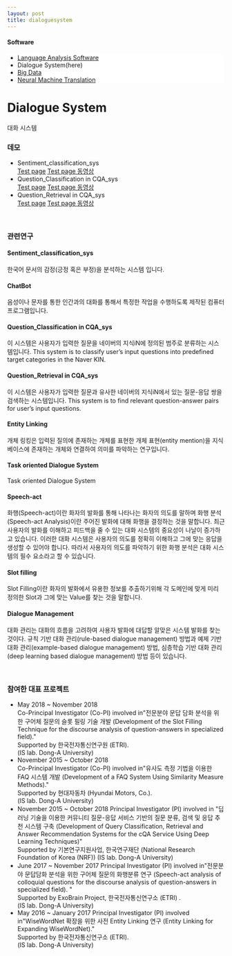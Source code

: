 ```yaml
---
layout: post
title: dialoguesystem
---
```

<h4>Software</h4>
 <div class="linklink" style = "background-color:#ffffff;border-radius:0 15px">
          <ul class="posts-list">
           <li class="post-link">
                <a class="post-title" href="https://youngjoongko.github.io/Software/languageanalysissoftware/">Language Analysis Software</a>
           </li>
           <li>
                Dialogue System(here)
           </li>
           <li class="post-link">
                <a class="post-title" href="https://youngjoongko.github.io/Software/bigdata/">Big Data</a>
           </li>
           <li class="post-link">
                <a class="post-title" href="https://youngjoongko.github.io/Software/neuralmachinetranslation/">Neural Machine Translation</a>
           </li>
          </ul>
  </div>
  
  
  <div class="post">
  <h1 class="pageTitle">Dialogue System </h1>	
  <p class="meta">대화 시스템</p>
  </div>

### 데모
* Sentiment_classification_sys<br>
  [Test page][scpage] [Test page 동영상][scmv]
* Question_Classification in CQA_sys<br>
  [Test page][qcpage] [Test page 동영상][qcmv]
* Question_Retrieval in CQA_sys <br>
  [Test page][qrpage] [Test page 동영상][qrmv]
<br>

### 관련연구
#### Sentiment_classification_sys 
한국어 문서의 감정(긍정 혹은 부정)을 분석하는 시스템 입니다.

#### ChatBot 
음성이나 문자를 통한 인간과의 대화를 통해서 특정한 작업을 수행하도록 제작된 컴퓨터 프로그램입니다.

#### Question_Classification in CQA_sys 
이 시스템은 사용자가 입력한 질문을 네이버의 지식iN에 정의된 범주로 분류하는 시스템입니다.
This system is to classify user’s input questions into predefined target categories in the Naver KIN.

#### Question_Retrieval in CQA_sys 
이 시스템은 사용자가 입력한 질문과 유사한 네이버의 지식iN에서 있는 질문-응답 쌍을 검색하는 시스템입니다.
This system is to find relevant question-answer pairs for user’s input questions.

####  Entity Linking 
개체 링킹은 입력된 질의에 존재하는 개체를 표현한 개체 표현(entity mention)을 지식베이스에 존재하는 개체와 연결하여 의미를 파악하는 연구입니다.

#### Task oriented Dialogue System 
Task oriented Dialogue System 

#### Speech-act
화행(Speech-act)이란 화자의 발화를 통해 나타나는 화자의 의도를 말하며 화행 분석(Speech-act Analysis)이란 주어진 발화에 대해 화행을 결정하는 것을 말합니다. 최근 사용자의 발화를 이해하고 피드백을 줄 수 있는 대화 시스템의 중요성이 나날이 증가하고 있습니다. 이러한 대화 시스템은 사용자의 의도를 정확히 이해하고 그에 맞는 응답을 생성할 수 있어야 합니다. 따라서 사용자의 의도를 파악하기 위한 화행 분석은 대화 시스템의 필수 요소라고 할 수 있습니다.

#### Slot filling
Slot Filling이란 화자의 발화에서 유용한 정보를 추출하기위해 각 도메인에 맞게 미리 정의한 Slot과 그에 맞는 Value를 찾는 것을 말합니다.

#### Dialogue Management
대화 관리는 대화의 흐름을 고려하여 사용자 발화에 대답할 알맞은 시스템 발화를 찾는 것이다. 규칙 기반 대화 관리(rule-based dialogue management) 방법과 예제 기반 대화 관리(example-based dialogue management) 방법, 심층학습 기반 대화 관리(deep learning based dialogue management) 방법 등이 있습니다.


<br>

### 참여한 대표 프로젝트
* May 2018 ~ November 2018 <br> 
 Co-Principal Investigator (Co-PI) involved in"전문분야 문답 담화 분석을 위한 구어체 질문의 슬롯 필링 기술 개발 (Development of the Slot Filling Technique for the discourse analysis of question-answers in specialized field)."<br>
  Supported by 한국전자통신연구원 (ETRI).<br>
  (IS lab. Dong-A University)<br>
 * November 2015 ~ October 2018 <br>
  Co-Principal Investigator (Co-PI) involved in"유사도 측정 기법을 이용한 FAQ 시스템 개발 (Development of a FAQ System Using Similarity Measure Methods)."<br>
  Supported by 현대자동차 (Hyundai Motors, Co.).<br>
  (IS lab. Dong-A University)<br>
 * November 2015 ~ October 2018 
  Principal Investigator (PI) involved in "딥러닝 기술을 이용한 커뮤니티 질문-응답 서비스 기반의 질문 분류, 검색 및 응답 추천 시스템 구축 (Development of Query Classification, Retrieval and Answer Recommendation Systems for the cQA Service Using Deep Learning Techniques)"<br>
  Supported by 기본연구지원사업, 한국연구재단 (National Research Foundation of Korea (NRF))
  (IS lab. Dong-A University)<br>
 * June 2017 ~ November 2017
   Principal Investigator (PI) involved in"전문분야 문답담화 분석을 위한 구어체 질문의 화행분류 연구 (Speech-act analysis of colloquial questions for the discourse analysis of question-answers in specialized field). "<br>
  Supported by ExoBrain Project, 한국전자통신연구소 (ETRI) .<br>
  (IS lab. Dong-A University)<br>
 * May 2016 ~ January 2017 
   Principal Investigator (PI) involved in"WiseWordNet 확장을 위한 사전 Entity Linking 연구 (Entity Linking for Expanding WiseWordNet)."<br>
  Supported by 한국전자통신연구소 (ETRI).<br>
  (IS lab. Dong-A University)<br>


[scpage]: demo_sentimental.jsp
[scmv]:  http://dais.donga.ac.kr/files/dais/board/univislab/Sentiment_Classification.zip
[qcpage]:  hdemo_question_classification.jsp
[qcmv]:  http://dais.donga.ac.kr/files/dais/board/univislab/Question_Classification.zip
[qrpage]: demo_question_retrival.jsp
[qrmv]:  http://dais.donga.ac.kr/files/dais/board/univislab/Question_Retrieval.zip



  
